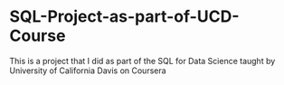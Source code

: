 # SQL-Project-as-part-of-UCD-Course
This is a project that I did as part of the SQL for Data Science taught by University of California Davis on Coursera
